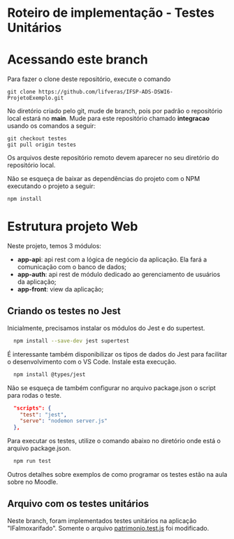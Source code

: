 # Roteiro de implementação - Testes Unitários
# Acessando este branch

Para fazer o clone deste repositório, execute o comando

```git
git clone https://github.com/lifveras/IFSP-ADS-DSWI6-ProjetoExemplo.git
```

No diretório criado pelo git, mude de branch, pois por padrão o repositório local estará no **main**. Mude para este repositório chamado **integracao** usando os comandos a seguir:

```git
git checkout testes
git pull origin testes
```

Os arquivos deste repositório remoto devem aparecer no seu diretório do repositório local.

Não se esqueça de baixar as dependências do projeto com o NPM executando o projeto a seguir:

```git
npm install
```

# Estrutura projeto Web

Neste projeto, temos 3 módulos:

- **app-api**: api rest com a lógica de negócio da aplicação. Ela fará a comunicação com o banco de dados;
- **app-auth**: api rest de módulo dedicado ao gerenciamento de usuários da aplicação;
- **app-front**: view da aplicação;

## Criando os testes no Jest

Inicialmente, precisamos instalar os módulos do Jest e do supertest.

```bash
  npm install --save-dev jest supertest 
```

É interessante também disponibilizar os tipos de dados do Jest para facilitar o desenvolvimento com o VS Code. Instale esta execução.

```bash
  npm install @types/jest
```

Não se esqueça de também configurar no arquivo package.json o script para rodas o teste.


```json
  "scripts": {
    "test": "jest",
    "serve": "nodemon server.js"
  },
```

Para executar os testes, utilize o comando abaixo no diretório onde está o arquivo package.json.

```bash
  npm run test
```

Outros detalhes sobre exemplos de como programar os testes estão na aula sobre no Moodle.


## Arquivo com os testes unitários

Neste branch, foram implementados testes unitários na aplicação "IFalmoxarifado". Somente o arquivo [patrimonio.test.js](app-api/test/patrimonio.test.js) foi modificado.
